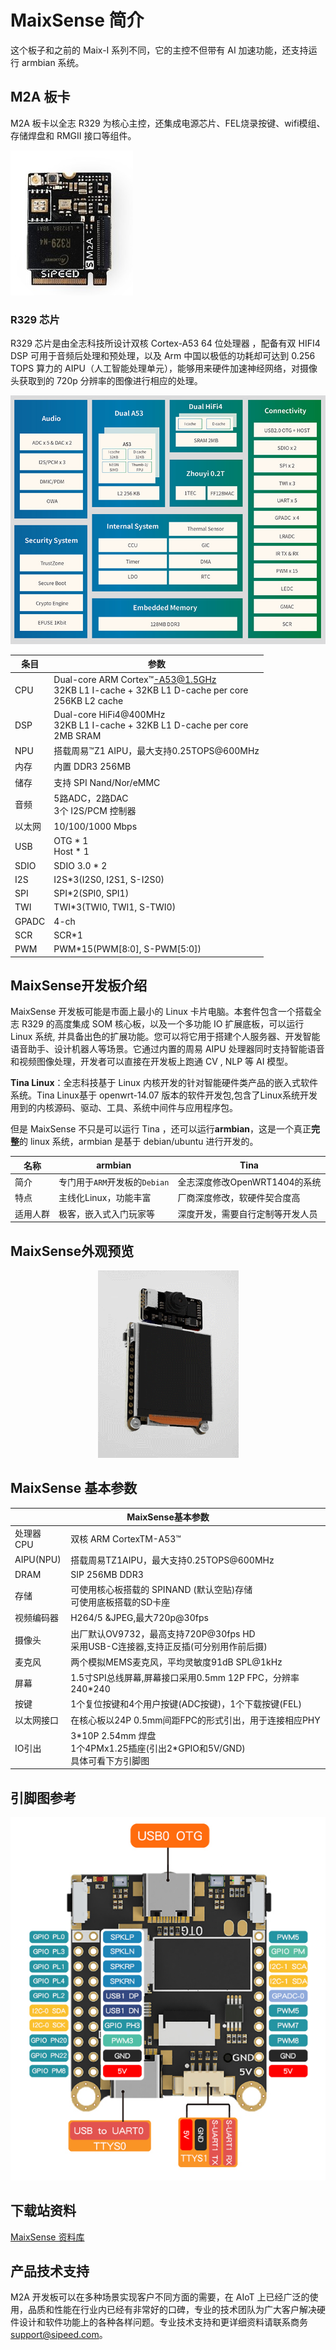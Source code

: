 # MaixSense 简介

这个板子和之前的 Maix-I 系列不同，它的主控不但带有 AI 加速功能，还支持运行 armbian 系统。

## M2A 板卡

M2A 板卡以全志 R329 为核心主控，还集成电源芯片、FEL烧录按键、wifi模组、存储焊盘和 RMGII 接口等组件。

![M2A](./assets/M2A.jpg)

### R329 芯片

R329 芯片是由全志科技所设计双核 Cortex-A53 64 位处理器 ，配备有双 HIFI4 DSP 可用于音频后处理和预处理，以及 Arm 中国以极低的功耗却可达到 0.256 TOPS 算力的 AIPU（人工智能处理单元），能够用来硬件加速神经网络，对摄像头获取到的 720p 分辨率的图像进行相应的处理。

![R329框架](./assets/R329_1.png)

| 条目 | 参数 |
| --- | --- |
| CPU | Dual-core ARM Cortex™-A53@1.5GHz<br>32KB L1 I-cache + 32KB L1 D-cache per core<br>256KB L2 cache |
| DSP | Dual-core HiFi4@400MHz<br> 32KB L1 I-cache + 32KB L1 D-cache per core<br> 2MB SRAM |
| NPU | 搭载周易™Z1 AIPU，最大支持0.25TOPS@600MHz |
| 内存 |内置 DDR3 256MB |
| 储存 | 支持 SPI Nand/Nor/eMMC |
| 音频 | 5路ADC，2路DAC<br>3个 I2S/PCM 控制器 |
| 以太网 | 10/100/1000 Mbps |
| USB | OTG \* 1<br>Host \* 1|
| SDIO | SDIO 3.0 * 2 |
| I2S | I2S*3(I2S0, I2S1, S-I2S0) |
| SPI | SPI*2(SPI0, SPI1) |
| TWI | TWI*3(TWI0, TWI1, S-TWI0) |
| GPADC | 4-ch |
| SCR | SCR*1 |
| PWM | PWM*15(PWM[8:0], S-PWM[5:0]) |

## MaixSense开发板介绍

MaixSense 开发板可能是市面上最小的 Linux 卡片电脑。本套件包含一个搭载全志 R329 的高度集成 SOM 核心板，以及一个多功能 IO 扩展底板，可以运行 Linux 系统, 并具备出色的扩展功能。您可以将它用于搭建个人服务器、开发智能语音助手、设计机器人等场景。它通过内置的周易 AIPU 处理器同时支持智能语音和视频图像处理，开发者可以直接在开发板上跑通 CV , NLP 等 AI 模型。

**Tina Linux**：全志科技基于 Linux 内核开发的针对智能硬件类产品的嵌入式软件系统。Tina Linux基于 openwrt-14.07 版本的软件开发包,包含了Linux系统开发用到的内核源码、驱动、工具、系统中间件与应用程序包。

但是 MaixSense 不只是可以运行 Tina ，还可以运行**armbian**，这是一个真正**完整**的 linux 系统，armbian 是基于 debian/ubuntu 进行开发的。

|   名称   |               armbian               |               Tina               |
| ------ | --------------------------------- | ------------------------------ |
|   简介   | 专门用于`ARM`开发板的`Debian` |    全志深度修改OpenWRT1404的系统     |
|   特点   |        主线化Linux，功能丰富        |        厂商深度修改，软硬件契合度高        |
| 适用人群 |       极客，嵌入式入门玩家等        | 深度开发，需要自行定制等开发人员 |


## MaixSense外观预览

<div align="center">
    <img src="./assets/M2A-1.gif">
</div>


## MaixSense 基本参数

<table role="table" class="center_table">
    <thead>
        <tr>
            <th colspan = "2">MaixSense基本参数</th>   
        </tr>
    </thead>
    <tbody>
    <tr>    
        <td>处理器 CPU</td>
        <td>双核 ARM CortexTM-A53™ </td>
    </tr>
    <tr>
        <td>AIPU(NPU)</td>
        <td>搭载周易TZ1AIPU，最大支持0.25TOPS@600MHz</td>
    </tr>
    <tr>
        <td>DRAM</td>
        <td>SIP 256MB DDR3</td>
    </tr>
    <tr>
        <td>存储</td>
        <td>可使用核心板搭载的 SPINAND (默认空贴)存储<br>可使用底板搭载的SD卡座</td>
    </tr>
    <tr>
        <td>视频编码器</td>
        <td>H264/5 &JPEG,最大720p@30fps</td>
    </tr>
    <tr>
        <td>摄像头</td>
        <td>出厂默认OV9732，最高支持720P@30fps HD<br>采用USB-C连接器,支持正反插(可分别用作前后摄)</td>
    </tr>
    <tr>
        <td>麦克风</td>
        <td>两个模拟MEMS麦克风，平均灵敏度91dB SPL@1kHz</td>
    </tr>
    <tr>
        <td>屏幕</td>
        <td>1.5寸SPI总线屏幕,屏幕接口采用0.5mm 12P FPC，分辨率240*240</td>
    </tr>
    <tr>
        <td>按键</td>
        <td>1个复位按键和4个用户按键(ADC按键)，1个下载按键(FEL)</td>
    </tr>
    <tr>
        <td>以太网接口</td>
        <td>在核心板以24P 0.5mm间距FPC的形式引出，用于连接相应PHY</td>
    </tr>
    <tr>
        <td>IO引出</td>
        <td>3*10P 2.54mm 焊盘<br>1个4PMx1.25插座(引出2*GPIO和5V/GND)<br>具体可看下方引脚图</td>
    </tr>
    </tbody>
</table>

## 引脚图参考

![R329-pin](./assets/R329-pin.jpg)

## 下载站资料

[MaixSense 资料库](https://dl.sipeed.com/shareURL/MaixII/MaixII-A)

## 产品技术支持

M2A 开发板可以在多种场景实现客户不同方面的需要，在 AIoT 上已经广泛的使用，品质和性能在行业内已经有非常好的口碑，专业的技术团队为广大客户解决硬件设计和软件功能上的各种各样问题。专业技术支持和更详细资料请联系商务<support@sipeed.com>。
